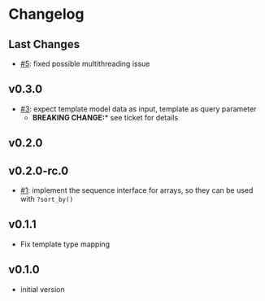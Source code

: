 # Changelog

## Last Changes

- [#5](https://github.com/aixigo/freemarker-loader/issues/5): fixed possible multithreading issue


## v0.3.0

- [#3](https://github.com/aixigo/freemarker-loader/issues/3): expect template model data as input, template as query parameter
    + **BREAKING CHANGE:*** see ticket for details


## v0.2.0


## v0.2.0-rc.0

- [#1](https://github.com/aixigo/freemarker-loader/issues/1): implement the sequence interface for arrays, so they can be used with `?sort_by()`


## v0.1.1

- Fix template type mapping


## v0.1.0

- initial version
